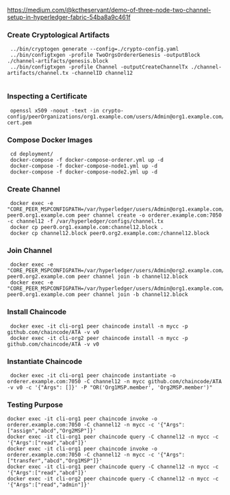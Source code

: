 https://medium.com/@kctheservant/demo-of-three-node-two-channel-setup-in-hyperledger-fabric-54ba8a9c461f
### Create Cryptological Artifacts

```
 ../bin/cryptogen generate --config=./crypto-config.yaml 
 ../bin/configtxgen -profile TwoOrgsOrdererGenesis -outputBlock ./channel-artifacts/genesis.block 
 ../bin/configtxgen -profile Channel -outputCreateChannelTx ./channel-artifacts/channel.tx -channelID channel12 
 
 ```
 
### Inspecting a Certificate

```
 openssl x509 -noout -text -in crypto-config/peerOrganizations/org1.example.com/users/Admin@org1.example.com/msp/signcerts/Admin@org1.example.com-cert.pem
 ```
 
### Compose Docker Images

```
 cd deployment/  
 docker-compose -f docker-compose-orderer.yml up -d 
 docker-compose -f docker-compose-node1.yml up -d 
 docker-compose -f docker-compose-node2.yml up -d 
 ```
 
### Create Channel

```
 docker exec -e "CORE_PEER_MSPCONFIGPATH=/var/hyperledger/users/Admin@org1.example.com/msp" peer0.org1.example.com peer channel create -o orderer.example.com:7050 -c channel12 -f /var/hyperledger/configs/channel.tx 
 docker cp peer0.org1.example.com:channel12.block . 
 docker cp channel12.block peer0.org2.example.com:/channel12.block 
 ```
 
### Join Channel

```
 docker exec -e "CORE_PEER_MSPCONFIGPATH=/var/hyperledger/users/Admin@org2.example.com/msp" peer0.org2.example.com peer channel join -b channel12.block 
 docker exec -e "CORE_PEER_MSPCONFIGPATH=/var/hyperledger/users/Admin@org1.example.com/msp" peer0.org1.example.com peer channel join -b channel12.block  
 ```

### Install Chaincode

```
 docker exec -it cli-org1 peer chaincode install -n mycc -p github.com/chaincode/ATA -v v0 
 docker exec -it cli-org2 peer chaincode install -n mycc -p github.com/chaincode/ATA -v v0 
```

### Instantiate Chaincode

```
 docker exec -it cli-org1 peer chaincode instantiate -o orderer.example.com:7050 -C channel12 -n mycc github.com/chaincode/ATA -v v0 -c '{"Args": []}' -P "OR('Org1MSP.member', 'Org2MSP.member')" 
```

### Testing Purpose

```
docker exec -it cli-org1 peer chaincode invoke -o orderer.example.com:7050 -C channel12 -n mycc -c '{"Args":["assign","abcd","Org2MSP"]}'
docker exec -it cli-org1 peer chaincode query -C channel12 -n mycc -c '{"Args":["read","abcd"]}' 
docker exec -it cli-org1 peer chaincode invoke -o orderer.example.com:7050 -C channel12 -n mycc -c '{"Args":["transfer","abcd","Org1MSP"]}' 
docker exec -it cli-org1 peer chaincode query -C channel12 -n mycc -c '{"Args":["read","abcd"]}'
docker exec -it cli-org2 peer chaincode query -C channel12 -n mycc -c '{"Args":["read","admin"]}'
  ```
